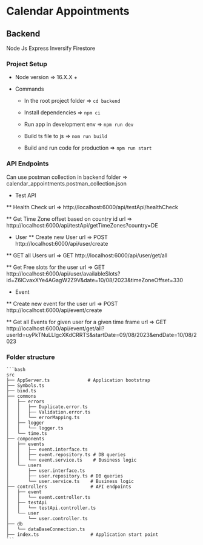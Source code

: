 # Calendar Appointments


## Backend
Node Js
Express
Inversify
Firestore

### Project Setup

* Node version => 16.X.X +

* Commands
    - In the root project folder => ```cd backend```

    - Install dependencies => ```npm ci```

    - Run app in development env => ```npm run dev```

    - Build ts file to js => ```nom run build```

    - Build and run code for production => ```npm run start```

### API Endpoints

Can use postman collection in backend folder => calendar_appointments.postman_collection.json

* Test API

** Health Check
    url => http://localhost:6000/api/testApi/healthCheck

** Get Time Zone offset based on country id
    url => http://localhost:6000/api/testApi/getTimeZones?country=DE
    
* User
** Create new User
    url => POST http://localhost:6000/api/user/create

** GET all Users
    url => GET http://localhost:6000/api/user/get/all

** Get Free slots for the user
    url => GET http://localhost:6000/api/user/availableSlots?id=Z6lCvaxXYe4AGagW2Z9V&date=10/08/2023&timeZoneOffset=330

* Event 

** Create new event for the user
 url => POST http://localhost:6000/api/event/create

** Get all Events for given user for a given time frame
    url => GET http://localhost:6000/api/event/get/all?userId=uyPkTNuLLlgcXKdCRRTS&startDate=09/08/2023&endDate=10/08/2023
### Folder structure

    ```bash
    src
    ├── AppServer.ts              # Application bootstrap
    ├── Symbols.ts
    ├── bind.ts
    ├── commons
    │   ├── errors
    │   │   ├── Duplicate.error.ts
    │   │   ├── Validation.error.ts
    │   │   └── errorMapping.ts
    │   ├── logger
    │   │   └── logger.ts
    │   └── time.ts
    ├── components
    │   ├── events
    │   │   ├── event.interface.ts
    │   │   ├── event.repository.ts # DB queries
    │   │   └── event.service.ts    # Business logic
    │   └── users
    │       ├── user.interface.ts
    │       ├── user.repository.ts # DB queries
    │       └── user.service.ts    # Business logic
    ├── controllers                # API endpoints
    │   ├── event
    │   │   └── event.controller.ts
    │   ├── testApi
    │   │   └── testApi.controller.ts
    │   └── user
    │       └── user.controller.ts
    ├── db
    │   └── dataBaseConnection.ts 
    ├── index.ts                   # Application start point
    ```

